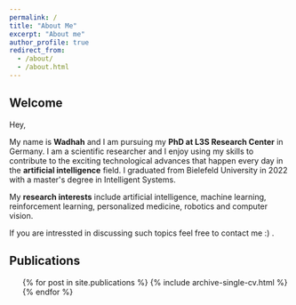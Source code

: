 ```yaml
---
permalink: /
title: "About Me"
excerpt: "About me"
author_profile: true
redirect_from: 
  - /about/
  - /about.html
---
```

## Welcome

Hey,

My name is **Wadhah** and I am pursuing my **PhD at L3S Research Center** in Germany. I am a scientific researcher and I enjoy using my skills to contribute to the exciting technological advances that happen every day in the **artificial intelligence** field. I graduated from Bielefeld University in 2022 with a master's degree in Intelligent Systems.

My **research interests** include artificial intelligence, machine learning, reinforcement learning, personalized medicine, robotics and computer vision.

If you are intressted in discussing such topics feel free to contact me :) .


## Publications

  <ul>{% for post in site.publications %}
    {% include archive-single-cv.html %}
  {% endfor %}</ul>
